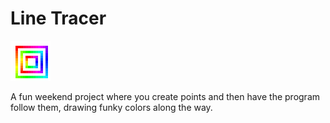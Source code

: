 # Line Tracer 
[![Line Tracer](https://raw.githubusercontent.com/IceDragon200/line-tracer/master/samples/line_tracer.gif)](https://github.com/IceDragon200/line-tracer)

A fun weekend project where you create points and then have the program follow them, drawing funky colors along the way.
